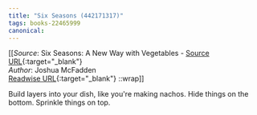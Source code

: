 ```yaml
---
title: "Six Seasons (442171317)"
tags: books-22465999
canonical: 
---
```


[[_Source_: Six Seasons: A New Way with Vegetables - [Source URL](){:target="_blank"}<br>
_Author_: Joshua McFadden<br>
[Readwise URL](https://readwise.io/open/442171317){:target="_blank"}
::wrap]]

Build layers into your dish, like you're making nachos. Hide things on the bottom. Sprinkle things on top.
